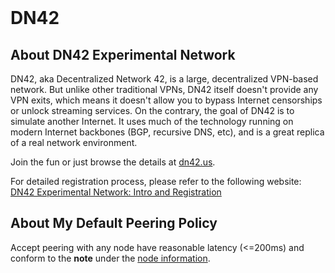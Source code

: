 </br>

# DN42

## About DN42 Experimental Network

 DN42, aka Decentralized Network 42, is a large, decentralized VPN-based network. But unlike other traditional VPNs, DN42 itself doesn't provide any VPN exits, which means it doesn't allow you to bypass Internet censorships or unlock streaming services. On the contrary, the goal of DN42 is to simulate another Internet. It uses much of the technology running on modern Internet backbones (BGP, recursive DNS, etc), and is a great replica of a real network environment.
 
 Join the fun or just browse the details at [dn42.us](https://wiki.dn42.us/Home).
 
 For detailed registration process, please refer to the following website: [DN42 Experimental Network: Intro and Registration](https://lantian.pub/en/article/modify-website/dn42-experimental-network-2020.lantian/)

## About My Default Peering Policy

 Accept peering with any node have reasonable latency (<=200ms) and conform to the **note** under the [node information](/dn42-information/).